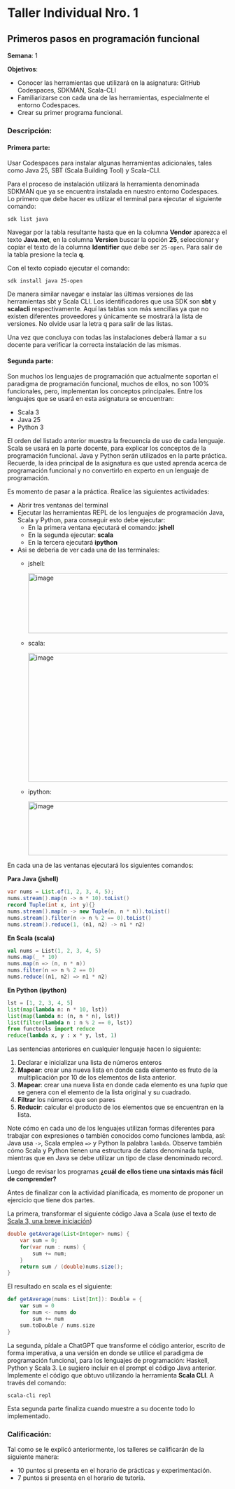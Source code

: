 # Taller Individual Nro. 1
## Primeros pasos en programación funcional

**Semana**: 1

**Objetivos**:

- Conocer las herramientas que utilizará en la asignatura: GitHub Codespaces, SDKMAN, Scala-CLI
- Familiarizarse con cada una de las herramientas, especialmente el entorno Codespaces.
- Crear su primer programa funcional.

### Descripción:

#### Primera parte:

Usar Codespaces para instalar algunas herramientas adicionales, tales como Java 25, SBT (Scala Building Tool) y Scala-CLI.

Para el proceso de instalación utilizará la herramienta denominada SDKMAN que ya se encuentra instalada en nuestro entorno Codespaces. Lo primero que debe hacer es utilizar el terminal para ejecutar el siguiente comando:
```shell
sdk list java
```

Navegar por la tabla resultante hasta que en la columna **Vendor** aparezca el texto **Java.net**, en la columna **Version** buscar la opción **25**, seleccionar y copiar el texto de la columna **Identifier** que debe ser `25-open`. Para salir de la tabla presione la tecla **q**.

Con el texto copiado ejecutar el comando:
```shell
sdk install java 25-open
```

De manera similar navegar e instalar las últimas versiones de las herramientas sbt y Scala CLI. Los identificadores que usa SDK son **sbt** y **scalacli** respectivamente. Aquí las tablas son más sencillas ya que no existen diferentes proveedores y únicamente se mostrará la lista de versiones. No olvide usar la letra q para salir de las listas.

Una vez que concluya con todas las instalaciones deberá llamar a su docente para verificar la correcta instalación de las mismas.

#### Segunda parte:

Son muchos los lenguajes de programación que actualmente soportan el paradigma de programación funcional, muchos de ellos, no son 100% funcionales, pero, implementan los conceptos principales. Entre los lenguajes que se usará en esta asignatura se encuentran:

- Scala 3
- Java 25
- Python 3

El orden del listado anterior muestra la frecuencia de uso de cada lenguaje. Scala se usará en la parte docente, para explicar los conceptos de la programación funcional. Java y Python serán utilizados en la parte práctica. Recuerde, la idea principal de la asignatura es que usted aprenda acerca de programación funcional y no convertirlo en experto en un lenguaje de programación.

Es momento de pasar a la práctica. Realice las siguientes actividades:

- Abrir tres ventanas del terminal
- Ejecutar las herramientas REPL de los lenguajes de programación Java, Scala y Python, para conseguir esto debe ejecutar:
	- En la primera ventana ejecutará el comando: **jshell**
	- En la segunda ejecutar: **scala**
	- En la tercera ejecutará **ipython**
 - Asi se deberia de ver cada una de las terminales:
    - jshell:
      
      <img width="541" height="137" alt="image" src="https://github.com/user-attachments/assets/6d167162-9fc1-4114-93a7-3667ba0a7605" />
    - scala:
      
      <img width="1127" height="294" alt="image" src="https://github.com/user-attachments/assets/3ed87eb4-dbdc-4412-a3e3-ed4a1b7780aa" />
    - ipython:
      
      <img width="494" height="123" alt="image" src="https://github.com/user-attachments/assets/5369df60-503b-4379-ae2d-912a3c058ca7" />


En cada una de las ventanas ejecutará los siguientes comandos:

**Para Java (jshell)**
```java
var nums = List.of(1, 2, 3, 4, 5);
nums.stream().map(n -> n * 10).toList()
record Tuple(int x, int y){}
nums.stream().map(n -> new Tuple(n, n * n)).toList()
nums.stream().filter(n -> n % 2 == 0).toList()
nums.stream().reduce(1, (n1, n2) -> n1 * n2)
```

**En Scala (scala)**
```scala
val nums = List(1, 2, 3, 4, 5)
nums.map(_ * 10)                                                                              
nums.map(n => (n, n * n))
nums.filter(n => n % 2 == 0)
nums.reduce((n1, n2) => n1 * n2)
```

**En Python (ipython)**
```python
lst = [1, 2, 3, 4, 5]
list(map(lambda n: n * 10, lst))
list(map(lambda n: (n, n * n), lst))
list(filter(lambda n : n % 2 == 0, lst))
from functools import reduce
reduce(lambda x, y : x * y, lst, 1)
```

Las sentencias anteriores en cualquier lenguaje hacen lo siguiente:

1. Declarar e inicializar una lista de números enteros
2. **Mapear**: crear una nueva lista en donde cada elemento es fruto de la multiplicación por 10 de los elementos de lista anterior.
3. **Mapear**: crear una nueva lista en donde cada elemento es una *tupla* que se genera con el elemento de la lista original y su cuadrado.
4. **Filtrar** los números que son pares
5. **Reducir**: calcular el producto de los elementos que se encuentran en la lista.

Note cómo en cada uno de los lenguajes utilizan formas diferentes para trabajar con expresiones o también conocidos como funciones lambda, así: Java usa `->`, Scala emplea `=>` y Python la palabra `lambda`. Observe también cómo Scala y Python tienen una estructura de datos denominada tupla, mientras que en Java se debe utilizar un tipo de clase denominado record.

Luego de revisar los programas **¿cuál de ellos tiene una sintaxis más fácil de comprender?**

Antes de finalizar con la actividad planificada, es momento de proponer un ejercicio que tiene dos partes.

La primera, transformar el siguiente código Java a Scala (use el texto de [Scala 3, una breve iniciación](https://github.com/jorgaf/scala-3-intro/wiki/Scala-3,-una-breve-iniciación))
```java
double getAverage(List<Integer> nums) {
	var sum = 0;
	for(var num : nums) {
		sum += num;
	}
	return sum / (double)nums.size();
}
```
El resultado en scala es el siguiente:
```scala
def getAverage(nums: List[Int]): Double = {
    var sum = 0
    for num <- nums do
        sum += num
    sum.toDouble / nums.size
}
```

La segunda, pídale a ChatGPT que transforme el código anterior, escrito de forma imperativa, a una versión en donde se utilice el paradigma de programación funcional, para los lenguajes de programación: Haskell, Python y Scala 3. Le sugiero incluir en el prompt el código Java anterior. Implemente el código que obtuvo utilizando la herramienta **Scala CLI**. A través del comando:
```shell
scala-cli repl
```

Esta segunda parte finaliza cuando muestre a su docente todo lo implementado.

### Calificación:

Tal como se le explicó anteriormente, los talleres se calificarán de la siguiente manera:

- 10 puntos si presenta en el horario de prácticas y experimentación.
- 7 puntos si presenta en el horario de tutoría.
